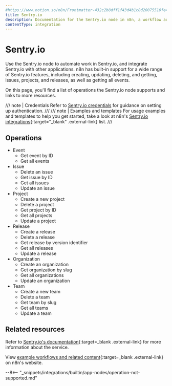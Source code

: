 ```yaml
---
#https://www.notion.so/n8n/Frontmatter-432c2b8dff1f43d4b1c8d20075510fe4
title: Sentry.io
description: Documentation for the Sentry.io node in n8n, a workflow automation platform. Includes details of operations and configuration, and links to examples and credentials information.
contentType: integration
---
```


# Sentry.io

Use the Sentry.io node to automate work in Sentry.io, and integrate Sentry.io with other applications. n8n has built-in support for a wide range of Sentry.io features, including creating, updating, deleting, and getting, issues, projects, and releases, as well as getting all events.

On this page, you'll find a list of operations the Sentry.io node supports and links to more resources.

/// note | Credentials
Refer to [Sentry.io credentials](/integrations/builtin/credentials/sentryio/) for guidance on setting up authentication. 
///
/// note | Examples and templates
For usage examples and templates to help you get started, take a look at n8n's [Sentry.io integrations](https://n8n.io/integrations/sentryio/){:target="_blank" .external-link} list.
///

## Operations

* Event
    * Get event by ID
    * Get all events
* Issue
    * Delete an issue
    * Get issue by ID
    * Get all issues
    * Update an issue
* Project
    * Create a new project
    * Delete a project
    * Get project by ID
    * Get all projects
    * Update a project
* Release
    * Create a release
    * Delete a release
    * Get release by version identifier
    * Get all releases
    * Update a release
* Organization
    * Create an organization
    * Get organization by slug
    * Get all organizations
    * Update an organization
* Team
    * Create a new team
    * Delete a team
    * Get team by slug
    * Get all teams
    * Update a team

## Related resources


Refer to [Sentry.io's documentation](https://docs.sentry.io/api/){:target=_blank .external-link} for more information about the service.
	
View [example workflows and related content](https://n8n.io/integrations/sentryio/){:target=_blank .external-link} on n8n's website.

--8<-- "_snippets/integrations/builtin/app-nodes/operation-not-supported.md"
